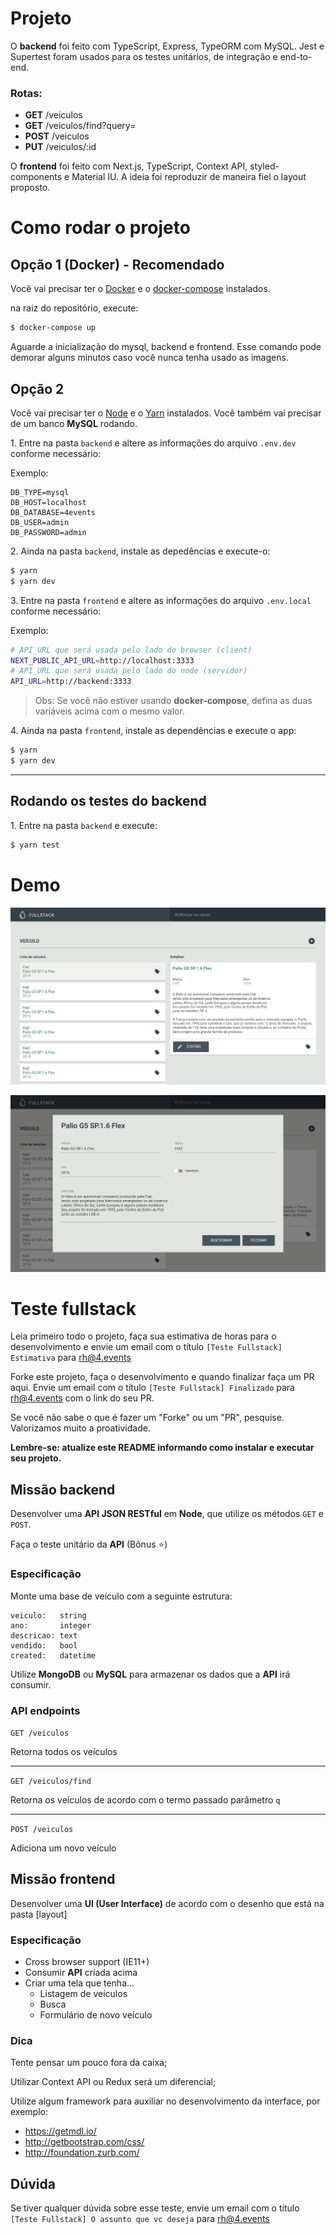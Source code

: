 # Projeto

O **backend** foi feito com TypeScript, Express, TypeORM com MySQL. Jest e Supertest foram usados para os testes unitários, de integração e end-to-end.

### Rotas:

- **GET** /veiculos
- **GET** /veiculos/find?query=
- **POST** /veiculos
- **PUT** /veiculos/:id

O **frontend** foi feito com Next.js, TypeScript, Context API, styled-components e Material IU. A ideia foi reproduzir de maneira fiel o layout proposto.

# Como rodar o projeto

## Opção 1 (Docker) - Recomendado

Você vai precisar ter o [Docker](https://docs.docker.com/get-docker/) e o [docker-compose](https://docs.docker.com/compose/install/) instalados.

na raiz do repositório, execute:

```bash
$ docker-compose up
```

Aguarde a inicialização do mysql, backend e frontend. Esse comando pode demorar alguns minutos caso você nunca tenha usado as imagens.

## Opção 2

Você vai precisar ter o [Node](https://nodejs.org/en/) e o [Yarn](https://yarnpkg.com/getting-started/install) instalados. Você também vai precisar de um banco **MySQL** rodando.

1\. Entre na pasta `backend` e altere as informações do arquivo `.env.dev` conforme necessário:

Exemplo:

```
DB_TYPE=mysql
DB_HOST=localhost
DB_DATABASE=4events
DB_USER=admin
DB_PASSWORD=admin
```

2\. Ainda na pasta `backend`, instale as depedências e execute-o:

```bash
$ yarn
$ yarn dev
```

3\. Entre na pasta `frontend` e altere as informações do arquivo `.env.local` conforme necessário:

Exemplo:

```bash
# API_URL que será usada pelo lado do browser (client)
NEXT_PUBLIC_API_URL=http://localhost:3333
# API_URL que será usada pelo lado do node (servidor)
API_URL=http://backend:3333
```

> Obs: Se você não estiver usando **docker-compose**, defina as duas variáveis acima com o mesmo valor.

4\. Ainda na pasta `frontend`, instale as dependências e execute o app:

```bash
$ yarn
$ yarn dev
```

---

## Rodando os testes do backend

1\. Entre na pasta `backend` e execute:

```bash
$ yarn test
```

# Demo

<p align="center">
  <img alt="Demo 1" src=".github/demo-1.png">
</p>

<p align="center">
  <img alt="Demo 2" src=".github/demo-2.png">
</p>

# Teste fullstack

Leia primeiro todo o projeto, faça sua estimativa de horas para o desenvolvimento e envie um email com o título `[Teste Fullstack] Estimativa` para rh@4.events

Forke este projeto, faça o desenvolvimento e quando finalizar faça um PR aqui. Envie um email com o título `[Teste Fullstack] Finalizado` para rh@4.events com o link do seu PR.

Se você não sabe o que é fazer um "Forke" ou um "PR", pesquise. Valorizamos muito a proatividade.

**Lembre-se: atualize este README informando como instalar e executar seu projeto.**

## Missão backend

Desenvolver uma **API JSON RESTful** em **Node**, que utilize os métodos `GET` e `POST`.

Faça o teste unitário da **API** (Bônus :star:)

### Especificação

Monte uma base de veículo com a seguinte estrutura:

```
veiculo:   string
ano:       integer
descricao: text
vendido:   bool
created:   datetime
```

Utilize **MongoDB** ou **MySQL** para armazenar os dados que a **API** irá consumir.

### API endpoints

`GET /veiculos`

Retorna todos os veículos

---

`GET /veiculos/find`

Retorna os veículos de acordo com o termo passado parâmetro `q`

---

`POST /veiculos`

Adiciona um novo veículo

## Missão frontend

Desenvolver uma **UI (User Interface)** de acordo com o desenho que está na pasta [layout]

### Especificação

- Cross browser support (IE11+)
- Consumir **API** criada acima
- Criar uma tela que tenha...
  - Listagem de veículos
  - Busca
  - Formulário de novo veículo

### Dica

Tente pensar um pouco fora da caixa;

Utilizar Context API ou Redux será um diferencial;

Utilize algum framework para auxiliar no desenvolvimento da interface, por exemplo:

- https://getmdl.io/
- http://getbootstrap.com/css/
- http://foundation.zurb.com/

## Dúvida

Se tiver qualquer dúvida sobre esse teste, envie um email com o título `[Teste Fullstack] O assunto que vc deseja` para rh@4.events
